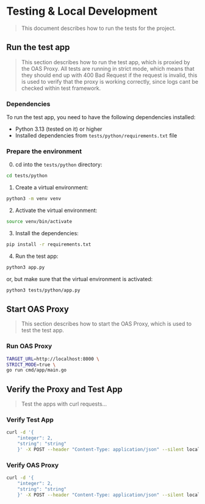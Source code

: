 # Testing & Local Development
> This document describes how to run the tests for the project.

## Run the test app
> This section describes how to run the test app, which is proxied by the OAS Proxy.
> All tests are running in strict mode, which means that they should end up with 400 Bad Request if the request is invalid, this is used to verify that the proxy is working correctly, since logs cant be checked within test framework.

### Dependencies
To run the test app, you need to have the following dependencies installed:
- Python 3.13 (tested on it) or higher
- Installed dependencies from `tests/python/requirements.txt` file

### Prepare the environment
0. cd into the `tests/python` directory:
```bash
cd tests/python
```
1. Create a virtual environment:
```bash
python3 -m venv venv
```
2. Activate the virtual environment:
```bash
source venv/bin/activate
```
3. Install the dependencies:
```bash
pip install -r requirements.txt
```
4. Run the test app:
```bash
python3 app.py
```
or, but make sure that the virtual environment is activated:
```bash
python3 tests/python/app.py
```

## Start OAS Proxy
> This section describes how to start the OAS Proxy, which is used to test the test app.

### Run OAS Proxy
```bash
TARGET_URL=http://localhost:8000 \
STRICT_MODE=true \
go run cmd/app/main.go
```


## Verify the Proxy and Test App
> Test the apps with curl requests...

### Verify Test App
```bash
curl -d '{ 
    "integer": 2,
    "string": "string"
    }' -X POST --header "Content-Type: application/json" --silent localhost:8000/1/foo | jq .
```

### Verify OAS Proxy
```bash
curl -d '{ 
    "integer": 2,
    "string": "string"
    }' -X POST --header "Content-Type: application/json" --silent localhost:8080/1/foo | jq .
```
